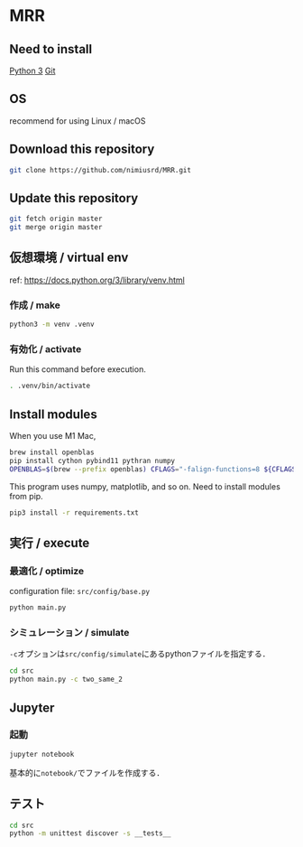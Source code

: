 # MRR

## Need to install

[Python 3](https://www.python.org/downloads/)
[Git](https://git-scm.com/)

## OS

recommend for using Linux / macOS

## Download this repository

```bash
git clone https://github.com/nimiusrd/MRR.git
```

## Update this repository

```bash
git fetch origin master
git merge origin master
```

## 仮想環境 / virtual env
ref: https://docs.python.org/3/library/venv.html

### 作成 / make

```bash
python3 -m venv .venv
```

### 有効化 / activate

Run this command before execution.

```bash
. .venv/bin/activate
```

## Install modules

When you use M1 Mac,

```bash
brew install openblas
pip install cython pybind11 pythran numpy
OPENBLAS=$(brew --prefix openblas) CFLAGS="-falign-functions=8 ${CFLAGS}" pip install --no-use-pep517 scipy scikit-learn
```

This program uses numpy, matplotlib, and so on.
Need to install modules from pip.

```bash
pip3 install -r requirements.txt
```

## 実行 / execute

### 最適化 / optimize

configuration file: `src/config/base.py`

```bash
python main.py
```

### シミュレーション / simulate

`-c`オプションは`src/config/simulate`にあるpythonファイルを指定する．

```bash
cd src
python main.py -c two_same_2
```

## Jupyter

### 起動

```bash
jupyter notebook
```
基本的に`notebook/`でファイルを作成する．

## テスト

```bash
cd src
python -m unittest discover -s __tests__
```

